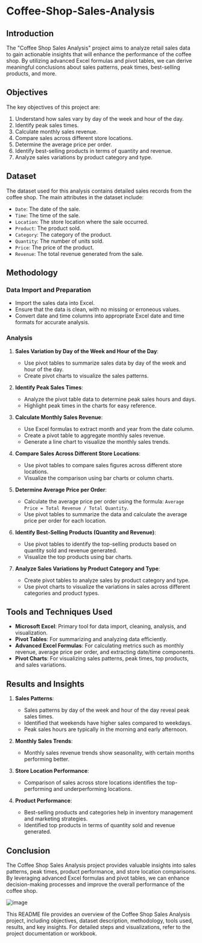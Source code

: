 # Coffee-Shop-Sales-Analysis

## Introduction

The "Coffee Shop Sales Analysis" project aims to analyze retail sales data to gain actionable insights that will enhance the performance of the coffee shop. By utilizing advanced Excel formulas and pivot tables, we can derive meaningful conclusions about sales patterns, peak times, best-selling products, and more.

## Objectives

The key objectives of this project are:
1. Understand how sales vary by day of the week and hour of the day.
2. Identify peak sales times.
3. Calculate monthly sales revenue.
4. Compare sales across different store locations.
5. Determine the average price per order.
6. Identify best-selling products in terms of quantity and revenue.
7. Analyze sales variations by product category and type.

## Dataset

The dataset used for this analysis contains detailed sales records from the coffee shop. The main attributes in the dataset include:
- `Date`: The date of the sale.
- `Time`: The time of the sale.
- `Location`: The store location where the sale occurred.
- `Product`: The product sold.
- `Category`: The category of the product.
- `Quantity`: The number of units sold.
- `Price`: The price of the product.
- `Revenue`: The total revenue generated from the sale.

## Methodology

### Data Import and Preparation
- Import the sales data into Excel.
- Ensure that the data is clean, with no missing or erroneous values.
- Convert date and time columns into appropriate Excel date and time formats for accurate analysis.

### Analysis

1. **Sales Variation by Day of the Week and Hour of the Day**:
   - Use pivot tables to summarize sales data by day of the week and hour of the day.
   - Create pivot charts to visualize the sales patterns.

2. **Identify Peak Sales Times**:
   - Analyze the pivot table data to determine peak sales hours and days.
   - Highlight peak times in the charts for easy reference.

3. **Calculate Monthly Sales Revenue**:
   - Use Excel formulas to extract month and year from the date column.
   - Create a pivot table to aggregate monthly sales revenue.
   - Generate a line chart to visualize the monthly sales trends.

4. **Compare Sales Across Different Store Locations**:
   - Use pivot tables to compare sales figures across different store locations.
   - Visualize the comparison using bar charts or column charts.

5. **Determine Average Price per Order**:
   - Calculate the average price per order using the formula: `Average Price = Total Revenue / Total Quantity`.
   - Use pivot tables to summarize the data and calculate the average price per order for each location.

6. **Identify Best-Selling Products (Quantity and Revenue)**:
   - Use pivot tables to identify the top-selling products based on quantity sold and revenue generated.
   - Visualize the top products using bar charts.

7. **Analyze Sales Variations by Product Category and Type**:
   - Create pivot tables to analyze sales by product category and type.
   - Use pivot charts to visualize the variations in sales across different categories and product types.

## Tools and Techniques Used

- **Microsoft Excel**: Primary tool for data import, cleaning, analysis, and visualization.
- **Pivot Tables**: For summarizing and analyzing data efficiently.
- **Advanced Excel Formulas**: For calculating metrics such as monthly revenue, average price per order, and extracting date/time components.
- **Pivot Charts**: For visualizing sales patterns, peak times, top products, and sales variations.

## Results and Insights

1. **Sales Patterns**:
   - Sales patterns by day of the week and hour of the day reveal peak sales times.
   - Identified that weekends have higher sales compared to weekdays.
   - Peak sales hours are typically in the morning and early afternoon.

2. **Monthly Sales Trends**:
   - Monthly sales revenue trends show seasonality, with certain months performing better.

3. **Store Location Performance**:
   - Comparison of sales across store locations identifies the top-performing and underperforming locations.

4. **Product Performance**:
   - Best-selling products and categories help in inventory management and marketing strategies.
   - Identified top products in terms of quantity sold and revenue generated.

## Conclusion

The Coffee Shop Sales Analysis project provides valuable insights into sales patterns, peak times, product performance, and store location comparisons. By leveraging advanced Excel formulas and pivot tables, we can enhance decision-making processes and improve the overall performance of the coffee shop.

![image](https://github.com/vidipk/Coffee-Shop-Sales-Analysis/assets/171893544/95c0105a-3145-4fff-8c5e-a6599baf775d)




This README file provides an overview of the Coffee Shop Sales Analysis project, including objectives, dataset description, methodology, tools used, results, and key insights. For detailed steps and visualizations, refer to the project documentation or workbook.
